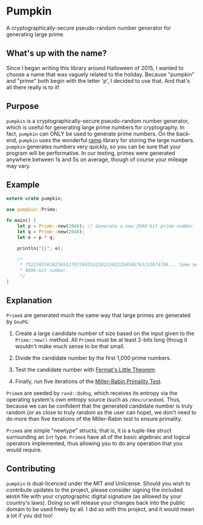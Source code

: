 # Pumpkin

A cryptographically-secure pseudo-random number generator for generating large 
prime.

## What's up with the name?

Since I began writing this library around Halloween of 2015, I wanted to choose
a name that was vaguely related to the holiday. Because "pumpkin" and "prime"
both begin with the letter 'p', I decided to use that. And that's all there
really is to it!

## Purpose

`pumpkin` is a cryptographically-secure pseudo-random number generator, which is
useful for generating large prime numbers for cryptography. In fact, `pumpkin`
can ONLY be used to generate prime numbers. On the back-end, `pumpkin` uses the
wonderful [ramp](https://crates.io/crates/ramp) library for storing the large
numbers. `pumpkin` generates numbers very quickly, so you can be sure that your
program will be performative. In our testing, primes were generated anywhere
between 1s and 5s on average, though of course your mileage may vary.

## Example

```rust
extern crate pumpkin;

use pumpkin::Prime;

fn main() {
    let p = Prime::new(2048); // Generate a new 2048-bit prime number
    let q = Prime::new(2048);
    let e = p * q;

    println("{}", e);

    /*
     * 75222035638256552797269351238215022250546763213674706... Some massive
     * 4096-bit number.
     */
}
```

## Explanation
`Prime`s are generated much the same way that large primes are generated by
`GnuPG`:
  1) Create a large candidate number of size based on the input given to the
  `Prime::new()` method. All `Prime`s must be at least 2-bits long (thoug it
  wouldn't make much sense to be that small.

  2) Divide the candidate number by the first 1,000 prime numbers.

  3) Test the candidate number with [Fermat's Little
Theorem](https://www.wikiwand.com/en/Fermat's_little_theorem).

  4) Finally, run five iterations of the [Miller-Rabin Primality
Test](https://www.wikiwand.com/en/Miller%E2%80%93Rabin_primality_test).

`Prime`s are seeded by `rand::OsRng`, which receives its entropy via the
operating system's own entropy source (such as `/dev/urandom`). Thus, because we
can be confident that the generated candidate number is truly random (or as
close to truly random as the user can hope), we don't need to do more than five
iterations of the Miller-Rabin test to ensure primality.

`Prime`s are simple "newtype" structs; that is, it is a tuple-like struct
surrounding an `Int` type. `Prime`s have all of the basic algebraic and logical
operators implemented, thus allowing you to do any operation that you would
require.

## Contributing

`pumpkin` is dual-licenced under the MIT and Unlicense. Should you wish to
contribute updates to the project, please consider signing the included `WAVER`
file with your cryptographic digital signature (as allowed by your country's
laws). Doing so will release your changes back into the public domain to be used
freely by all. I did so with this project, and it would mean a lot if you did
too!
